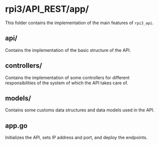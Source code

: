 # rpi3/API_REST/app/
This folder contains the implementation of the main features of `rpi3_api`.

## api/
Contains the implementation of the basic structure of the API.

## controllers/
Contains the implementation of some controllers for different responsibilities of the system of which the API takes care of.

## models/
Contains some customs data structures and data models used in the API.

## app.go
Initializes the API, sets IP address and port, and deploy the endpoints.